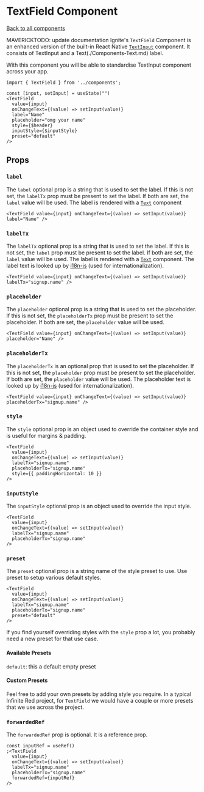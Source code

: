 # TextField Component

[Back to all components](./Components.md)

MAVERICKTODO: update documentation
Ignite's `TextField` Component is an enhanced version of the built-in React Native [`TextInput`](https://reactnative.dev/docs/textinput) component. It consists of TextInput and a Text(./Components-Text.md) label.

With this component you will be able to standardise TextInput component across your app.

```tsx
import { TextField } from '../components';

const [input, setInput] = useState("")
<TextField
  value={input}
  onChangeText={(value) => setInput(value)}
  label="Name"
  placeholder="omg your name"
  style={$header}
  inputStyle={$inputStyle}
  preset="default"
/>

```

## Props

### `label`

The `label` optional prop is a string that is used to set the label. If this is not set, the `labelTx` prop must be present to set the label. If both are set, the `label` value will be used. The label is rendered with a [`Text`](./Components-Text.md) component

```tsx
<TextField value={input} onChangeText={(value) => setInput(value)} label="Name" />
```

### `labelTx`

The `labelTx` optional prop is a string that is used to set the label. If this is not set, the `label` prop must be present to set the label. If both are set, the `label` value will be used. The label is rendered with a [`Text`](./Components-Text.md) component. The label text is looked up by [i18n-js](https://github.com/fnando/i18n-js) (used for internationalization).

```tsx
<TextField value={input} onChangeText={(value) => setInput(value)} labelTx="signup.name" />
```

### `placeholder`

The `placeholder` optional prop is a string that is used to set the placeholder. If this is not set, the `placeholderTx` prop must be present to set the placeholder. If both are set, the `placeholder` value will be used.

```tsx
<TextField value={input} onChangeText={(value) => setInput(value)} placeholder="Name" />
```

### `placeholderTx`

The `placeholderTx` is an optional prop that is used to set the placeholder. If this is not set, the `placeholder` prop must be present to set the placeholder. If both are set, the `placeholder` value will be used. The placeholder text is looked up by [i18n-js](https://github.com/fnando/i18n-js) (used for internationalization).

```tsx
<TextField value={input} onChangeText={(value) => setInput(value)} placeholderTx="signup.name" />
```

### `style`

The `style` optional prop is an object used to override the container style and is useful for margins & padding.

```tsx
<TextField
  value={input}
  onChangeText={(value) => setInput(value)}
  labelTx="signup.name"
  placeholderTx="signup.name"
  style={{ paddingHorizontal: 10 }}
/>
```

### `inputStyle`

The `inputStyle` optional prop is an object used to override the input style.

```tsx
<TextField
  value={input}
  onChangeText={(value) => setInput(value)}
  labelTx="signup.name"
  placeholderTx="signup.name"
/>
```

### `preset`

The `preset` optional prop is a string name of the style preset to use. Use preset to setup various default styles.

```tsx
<TextField
  value={input}
  onChangeText={(value) => setInput(value)}
  labelTx="signup.name"
  placeholderTx="signup.name"
  preset="default"
/>
```

If you find yourself overriding styles with the `style` prop a lot, you probably need a new preset for that use case.

#### Available Presets

`default`: this a default empty preset

#### Custom Presets

Feel free to add your own presets by adding style you require. In a typical Infinite Red project, for `TextField` we would have a couple or more presets that we use across the project.

### `forwardedRef`

The `forwardedRef` prop is optional. It is a reference prop.

```tsx
const inputRef = useRef()
;<TextField
  value={input}
  onChangeText={(value) => setInput(value)}
  labelTx="signup.name"
  placeholderTx="signup.name"
  forwardedRef={inputRef}
/>
```
